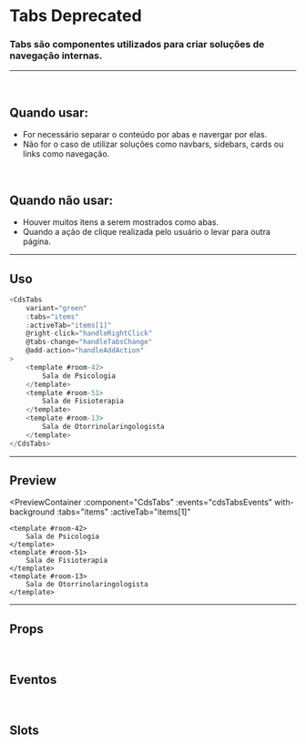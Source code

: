 # Tabs <Badge type="danger">Deprecated</Badge>

### Tabs são componentes utilizados para criar soluções de navegação internas.
---
<br />

## Quando usar:
- For necessário separar o conteúdo por abas e navergar por elas.
- Não for o caso de utilizar soluções como navbars, sidebars, cards ou links como navegação.

<br />

## Quando não usar:
- Houver muitos itens a serem mostrados como abas.
- Quando a ação de clique realizada pelo usuário o levar para outra página.

---

## Uso

```js
<CdsTabs
	variant="green"
	:tabs="items"
	:activeTab="items[1]"
	@right-click="handleRightClick"
	@tabs-change="handleTabsChange"
	@add-action="handleAddAction"
>
	<template #room-42>
		Sala de Psicologia
	</template>
	<template #room-51>
		Sala de Fisioterapia
	</template>
	<template #room-13>
		Sala de Otorrinolaringologista
	</template>
</CdsTabs>
```

---

## Preview

<PreviewContainer
	:component="CdsTabs"
	:events="cdsTabsEvents"
	with-background
	:tabs="items"
	:activeTab="items[1]"
>
	<template #room-42>
		Sala de Psicologia
	</template>
	<template #room-51>
		Sala de Fisioterapia
	</template>
	<template #room-13>
		Sala de Otorrinolaringologista
	</template>
</PreviewContainer>

---

## Props

<APITable
	name="Tabs"
	section="props"
/>
<br />

## Eventos

<APITable
	name="Tabs"
	section="events"
/>
<br />

## Slots

<APITable
	name="Tabs"
	section="slots"
/>

<script setup>
import { ref } from 'vue';
import CdsTabs from '@/components/Tabs.vue';

const cdsTabsEvents = [
	'right-click',
	'tabs-change',
	'add-action'
];

const items = ref([
	{
		title: 'Psicologia',
		name: 'room-42',
	},
	{
		title: 'Fisioterapia',
		name: 'room-51',
	},
	{
		title: 'Otorrinolaringologista',
		name: 'room-13',
	},
]);
</script>
